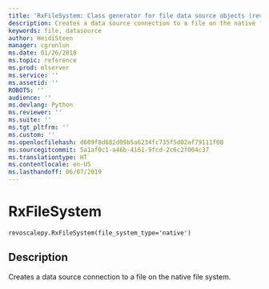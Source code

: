 ```yaml
---
title: 'RxFileSystem: Class generator for file data source objects (revoscalepy)'
description: Creates a data source connection to a file on the native file system.
keywords: file, datasource
author: HeidiSteen
manager: cgronlun
ms.date: 01/26/2018
ms.topic: reference
ms.prod: mlserver
ms.service: ''
ms.assetid: ''
ROBOTS: ''
audience: ''
ms.devlang: Python
ms.reviewer: ''
ms.suite: ''
ms.tgt_pltfrm: ''
ms.custom: ''
ms.openlocfilehash: d609f8d682d09b5a6234fc735f5d02af79111f08
ms.sourcegitcommit: 5a1af0c1-a46b-4161-9fcd-2c6c2f004c37
ms.translationtype: HT
ms.contentlocale: en-US
ms.lasthandoff: 06/07/2019
---
```

# <a name="rxfilesystem"></a>RxFileSystem


 



```
revoscalepy.RxFileSystem(file_system_type='native')
```





## <a name="description"></a>Description

Creates a data source connection to a file on the native file system.
